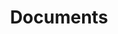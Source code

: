 ---
layout: list
title: Documents
slug: doc
menu: true
submenu: true
order: 2
description: >
  Article

---